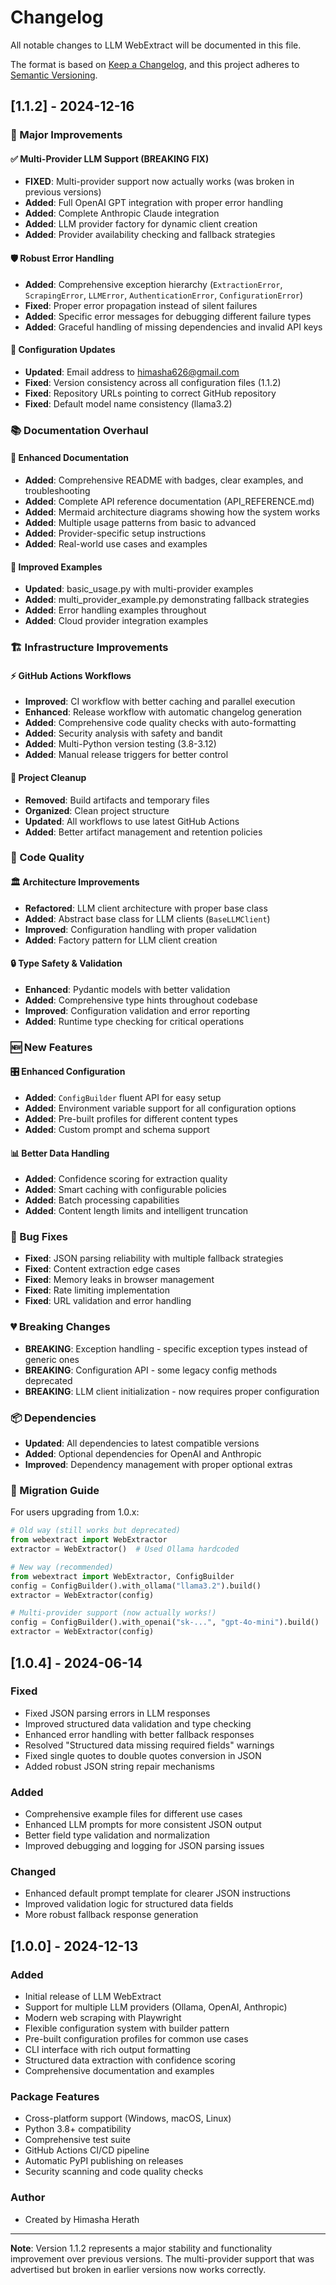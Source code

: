 # Changelog

All notable changes to LLM WebExtract will be documented in this file.

The format is based on [Keep a Changelog](https://keepachangelog.com/en/1.0.0/),
and this project adheres to [Semantic Versioning](https://semver.org/spec/v2.0.0.html).

## [1.1.2] - 2024-12-16

### 🚀 Major Improvements

#### ✅ Multi-Provider LLM Support (BREAKING FIX)
- **FIXED**: Multi-provider support now actually works (was broken in previous versions)
- **Added**: Full OpenAI GPT integration with proper error handling
- **Added**: Complete Anthropic Claude integration 
- **Added**: LLM provider factory for dynamic client creation
- **Added**: Provider availability checking and fallback strategies

#### 🛡️ Robust Error Handling
- **Added**: Comprehensive exception hierarchy (`ExtractionError`, `ScrapingError`, `LLMError`, `AuthenticationError`, `ConfigurationError`)
- **Fixed**: Proper error propagation instead of silent failures
- **Added**: Specific error messages for debugging different failure types
- **Added**: Graceful handling of missing dependencies and invalid API keys

#### 📧 Configuration Updates
- **Updated**: Email address to himasha626@gmail.com
- **Fixed**: Version consistency across all configuration files (1.1.2)
- **Fixed**: Repository URLs pointing to correct GitHub repository
- **Fixed**: Default model name consistency (llama3.2)

### 📚 Documentation Overhaul

#### 📖 Enhanced Documentation
- **Added**: Comprehensive README with badges, clear examples, and troubleshooting
- **Added**: Complete API reference documentation (API_REFERENCE.md)
- **Added**: Mermaid architecture diagrams showing how the system works
- **Added**: Multiple usage patterns from basic to advanced
- **Added**: Provider-specific setup instructions
- **Added**: Real-world use cases and examples

#### 🔧 Improved Examples
- **Updated**: basic_usage.py with multi-provider examples
- **Added**: multi_provider_example.py demonstrating fallback strategies
- **Added**: Error handling examples throughout
- **Added**: Cloud provider integration examples

### 🏗️ Infrastructure Improvements

#### ⚡ GitHub Actions Workflows
- **Improved**: CI workflow with better caching and parallel execution
- **Enhanced**: Release workflow with automatic changelog generation
- **Added**: Comprehensive code quality checks with auto-formatting
- **Added**: Security analysis with safety and bandit
- **Added**: Multi-Python version testing (3.8-3.12)
- **Added**: Manual release triggers for better control

#### 🧹 Project Cleanup
- **Removed**: Build artifacts and temporary files
- **Organized**: Clean project structure
- **Updated**: All workflows to use latest GitHub Actions
- **Added**: Better artifact management and retention policies

### 🔧 Code Quality

#### 🏛️ Architecture Improvements
- **Refactored**: LLM client architecture with proper base class
- **Added**: Abstract base class for LLM clients (`BaseLLMClient`)
- **Improved**: Configuration handling with proper validation
- **Added**: Factory pattern for LLM client creation

#### 🔒 Type Safety & Validation
- **Enhanced**: Pydantic models with better validation
- **Added**: Comprehensive type hints throughout codebase
- **Improved**: Configuration validation and error reporting
- **Added**: Runtime type checking for critical operations

### 🆕 New Features

#### 🎛️ Enhanced Configuration
- **Added**: `ConfigBuilder` fluent API for easy setup
- **Added**: Environment variable support for all configuration options
- **Added**: Pre-built profiles for different content types
- **Added**: Custom prompt and schema support

#### 📊 Better Data Handling
- **Added**: Confidence scoring for extraction quality
- **Added**: Smart caching with configurable policies
- **Added**: Batch processing capabilities
- **Added**: Content length limits and intelligent truncation

### 🐛 Bug Fixes
- **Fixed**: JSON parsing reliability with multiple fallback strategies
- **Fixed**: Content extraction edge cases
- **Fixed**: Memory leaks in browser management
- **Fixed**: Rate limiting implementation
- **Fixed**: URL validation and error handling

### 💔 Breaking Changes
- **BREAKING**: Exception handling - specific exception types instead of generic ones
- **BREAKING**: Configuration API - some legacy config methods deprecated
- **BREAKING**: LLM client initialization - now requires proper configuration

### 📦 Dependencies
- **Updated**: All dependencies to latest compatible versions
- **Added**: Optional dependencies for OpenAI and Anthropic
- **Improved**: Dependency management with proper optional extras

### 🔄 Migration Guide
For users upgrading from 1.0.x:

```python
# Old way (still works but deprecated)
from webextract import WebExtractor
extractor = WebExtractor()  # Used Ollama hardcoded

# New way (recommended)
from webextract import WebExtractor, ConfigBuilder
config = ConfigBuilder().with_ollama("llama3.2").build()
extractor = WebExtractor(config)

# Multi-provider support (now actually works!)
config = ConfigBuilder().with_openai("sk-...", "gpt-4o-mini").build()
extractor = WebExtractor(config)
```

## [1.0.4] - 2024-06-14

### Fixed
- Fixed JSON parsing errors in LLM responses
- Improved structured data validation and type checking
- Enhanced error handling with better fallback responses
- Resolved "Structured data missing required fields" warnings
- Fixed single quotes to double quotes conversion in JSON
- Added robust JSON string repair mechanisms

### Added
- Comprehensive example files for different use cases
- Enhanced LLM prompts for more consistent JSON output
- Better field type validation and normalization
- Improved debugging and logging for JSON parsing issues

### Changed
- Enhanced default prompt template for clearer JSON instructions
- Improved validation logic for structured data fields
- More robust fallback response generation

## [1.0.0] - 2024-12-13

### Added
- Initial release of LLM WebExtract
- Support for multiple LLM providers (Ollama, OpenAI, Anthropic)
- Modern web scraping with Playwright
- Flexible configuration system with builder pattern
- Pre-built configuration profiles for common use cases
- CLI interface with rich output formatting
- Structured data extraction with confidence scoring
- Comprehensive documentation and examples

### Package Features
- Cross-platform support (Windows, macOS, Linux)
- Python 3.8+ compatibility
- Comprehensive test suite
- GitHub Actions CI/CD pipeline
- Automatic PyPI publishing on releases
- Security scanning and code quality checks

### Author
- Created by Himasha Herath

---

**Note**: Version 1.1.2 represents a major stability and functionality improvement over previous versions. The multi-provider support that was advertised but broken in earlier versions now works correctly.
